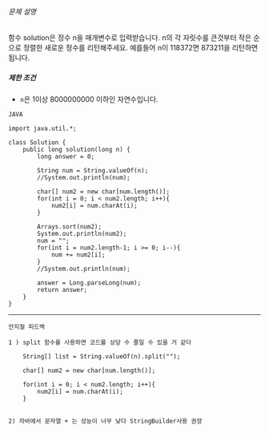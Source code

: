 ###### 문제 설명

함수 solution은 정수 n을 매개변수로 입력받습니다. n의 각 자릿수를 큰것부터 작은 순으로 정렬한 새로운 정수를 리턴해주세요. 예를들어 n이 118372면 873211을 리턴하면 됩니다.

##### 제한 조건

-   `n`은 1이상 8000000000 이하인 자연수입니다.


```
JAVA

import java.util.*;

class Solution {
    public long solution(long n) {
        long answer = 0;
        
        String num = String.valueOf(n);
        //System.out.println(num);
        
        char[] num2 = new char[num.length()];
        for(int i = 0; i < num2.length; i++){
            num2[i] = num.charAt(i);
        }
        
        Arrays.sort(num2);
        System.out.println(num2);
        num = "";
        for(int i = num2.length-1; i >= 0; i--){
            num += num2[i];
        }
        //System.out.println(num);
        
        answer = Long.parseLong(num);
        return answer;
    }
}
```

-----------------------------------------------------

```
안지철 피드백

1 ) split 함수를 사용하면 코드를 상당 수 줄일 수 있을 거 같다

	String[] list = String.valueOf(n).split("");

	char[] num2 = new char[num.length()];
	
	for(int i = 0; i < num2.length; i++){
	    num2[i] = num.charAt(i);
	}


2) 자바에서 문자열 + 는 성능이 너무 낮다 StringBuilder사용 권장

```